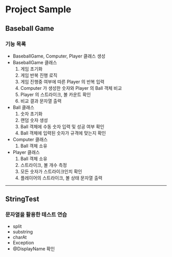# Project Sample
## Baseball Game
### 기능 목록
- BaseballGame, Computer, Player 클래스 생성
- BaseballGame 클래스
    1. 게임 초기화
    1. 게임 반복 진행 로직
    1. 게임 진행중 여부에 따른 Player 의 반복 입력
    1. Computer 가 생성한 숫자와 Player 의 Ball 객체 비교
    1. Player 의 스트라이크, 볼 카운트 확인
    1. 비교 결과 문자열 출력
- Ball 클래스
    1. 숫자 초기화
    1. 랜덤 숫자 생성
    1. Ball 객체에 수동 숫자 입력 및 성공 여부 확인
    1. Ball 객체에 입력된 숫자가 규격에 맞는지 확인
- Computer 클래스
    1. Ball 객체 소유
- Player 클래스
    1. Ball 객체 소유
    1. 스트라이크, 볼 개수 측정
    1. 모든 숫자가 스트라이크인치 확인
    1. 플레이어의 스트라이크, 볼 상태 문자열 출력
---

## StringTest
### 문자열을 활용한 테스트 연습
- split
- substring
- charAt
- Exception
- @DisplayName 확인